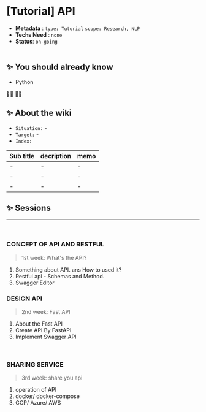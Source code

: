 # [Tutorial] API

- **Metadata** : `type: Tutorial` `scope: Research, NLP` 
- **Techs Need** : `none`
- **Status**: `on-going`
<br/><br/>

## ✨ You should already know
- Python 

👩‍💻 👨‍💻

## ✨ About the wiki
- `Situation:` -
- `Target:` -
- `Index:`

| Sub title | decription | memo |
| ------ | ------ | ------ |
| - | - | - |
| - | - | - |
| - | - | - |






## ✨ Sessions

---
<br>

### **CONCEPT OF API AND RESTFUL**
> 1st week: What's the API?
1. Something about API. ans How to used it?
2. Restful api - Schemas and Method.
3. Swagger Editor



### **DESIGN API**
> 2nd week: Fast API 
1. About the Fast API
2. Create API By FastAPI
3. Implement Swagger API

<br>


### **SHARING SERVICE**
> 3rd week: share you api
1. operation of API
2. docker/ docker-compose
3. GCP/ Azure/ AWS


<br>
